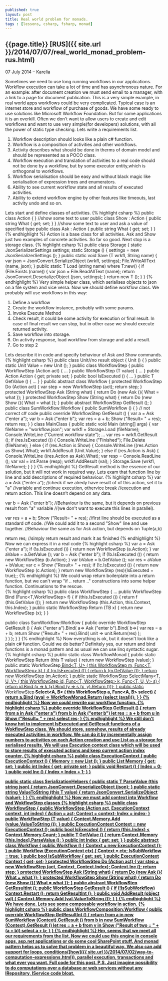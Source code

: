 ```yaml
---
published: true
layout: post
title: Real world problem for monads.
tags : [lessons, csharp, fsharp, monad]
---
```


## {{page.title}} [RUS]({{ site.url }}/2014/07/07/real_world_monad_problem-rus.html)

<p class="meta">07 July 2014 &#8211; Karelia</p>

Sometimes we need to use long running workflows in our applications. Workflow execution can take a lot of time and has asynchronous nature. For an example: after document creation we must send email to a manager, with a link to a page for document publication. This is a very simple example, in real world apps workflows could be very complicated. Typical case is an internet store and workflow of purchase of goods. We have some ready to use solutions like Microsoft Workflow Foundation. But for some applications it is an overkill. Often we don't want to allow users to create and edit workflows and want to use very simple(for developers) solutions, with all the power of static type checking. Lets write a requirements list.

1. Workflow description should looks like a plain c# function.
2. Workflow is a composition of activities and other workflows.
3. Activity describes what should be done in therms of domain model and should be represented as a POCO class.
4. Workflow execution and translation of activities to a real code should not be done by a workflow, but by some executor entity,which is orthogonal to workflows.
5. Workflow serialisation should be easy and without black magic like serialisation of expression trees and enumerators.
6. Ability to see current workflow state and all results of executed activities.  
7. Ability to extend workflow engine by other features like timeouts, last activity undo and so on.

Lets start and define classes of activities.
{% highlight csharp %}
public class Action
{
}
//show some text to user
public class Show : Action
{
	public string What {
		get;
		set;
	}
}
//show some text to user and ask a value of specified type
public class Ask<T> : Action
{
	public string What {
		get;
		set;
	}
}
{% endhighlight %}
Action is a base class for all activities. Ask and Show just two examples of concrete activities. So far so good.
Next stop is a storage class.
{% highlight csharp %}
public class Storage
{
	static JsonSerializerSettings settings;
	static Storage ()
	{
		settings = new JsonSerializerSettings ();
	}
	public static void Save<T> (T wrkfl, String name)
	{
		var json = JsonConvert.SerializeObject (wrkfl, settings);
		File.WriteAllText (name, json);
	}
	public static T Load<T> (string name)
		where T:new()
	{
		if (File.Exists (name)) {
			var json = File.ReadAllText (name);
			return JsonConvert.DeserializeObject<T> (json, settings);
		}
		return new T ();
	}
}
{% endhighlight %}
Very simple helper class, which serialises objects to json on a file system and vice versa. Now we should define workflow class. We probably will use workflows in this way:

1. Define a workflow
1. Create the workflow instance, probably with some params.
2. Invoke Execute Method
3. Check result, it could be some activity for execution or final result. In case of final result we can stop, but in other case we should execute returned activity.
4. Save workflow into storage.
5. On activity response, load workflow from storage and add a result.
6. Go to step 2

Lets describe it in code and specify behaviour of Ask and Show commands.
{% highlight csharp %}
public class Unit//no result object
{
	Unit ()
	{
	}
	public static Unit Value = new Unit ();
}
public class WorkflowStep<T>
{
	public WorkflowStep (Action act)
	{
		...
	}
	public WorkflowStep (T value)
	{
		...
	}
	public Action Action {
		get;
		private set;
	}
	public bool IsExecuted ()
	{
		...
	}
	public T GetValue ()
	{
		...
	}
}
public abstract class Workflow<TB>
{
	protected WorkflowStep<T> Do<T> (Action act)
	{
		var step = new WorkflowStep<T> (act);
		return step;
	}
	protected WorkflowStep<T> Ask<T> (String what)
	{
		return Do<T> (new Ask<T> (){ What = what });
	}
	protected WorkflowStep<Unit> Show (String what)
	{
		return Do<Unit> (new Show (){ What = what });
	}
	public abstract WorkflowStep<TB> GetResult ();
}
public class SumWorkflow:Workflow<int>
{
	public SumWorkflow ()
	{
	}
	// not correct c# code
	public override WorkflowStep<int> GetResult ()
	{
		var a = Ask<int> ("enter a");
		var b = Ask<int> ("enter b");
		var res = a + b;
		Show ("Result= " + res);
		return res;
	}
}
class MainClass
{
	public static void Main (string[] args)
	{
		var fileName = "workflow.json";
		var wrkfl = Storage.Load<SumWorkflow> (fileName);
		Console.WriteLine ("Current workflow state");
		...
		var res = wrkfl.GetResult ();
		if (res.IsExecuted ()) {
			Console.WriteLine ("Finished");
			File.Delete (fileName);
		} else {
			if (res.Action is Show) {
				Console.WriteLine ((res.Action as Show).What);
				wrkfl.AddResult (Unit.Value);
			} else if (res.Action is Ask<int>) {
				Console.WriteLine ((res.Action as Ask<int>).What);
				var resp = Console.ReadLine ();
				var val = int.Parse (resp);
				wrkfl.AddResult (val);
			}
			Storage.Save (wrkfl, fileName);
		}
	}
}
{% endhighlight %}
GetResult method is the essence of our solution, but it will not work in required way. Lets exam that function line by line and add descriptions of required behaviour. 
{% highlight csharp %}
var a = Ask<int> ("enter a");
//check if we alredy have result of of this action, set it to "a" 
//variable and continue execution, othervice break 
//execution and return action. This line doesn’t depend on any data.

var b = Ask<int> ("enter b");
//Behaviour is the same, but it depends on previous result from "a" variable
//(we don't want to execute this lines in parallel).

var res = a + b;
Show ("Result= " + res);
//first line should be executed as a standard c# code. 
//We could add it to a second "Show" line and use together. 
//Behaviour the same as for Ask action, but depends on Tuple(a,b)

return res;
//simply return result and mark it as finished
{% endhighlight %}
Now we can express it in a real code
{% highlight csharp %}
var a = Ask<int> ("enter a");
if (!a.IsExecuted ()) {
	return new WorkflowStep<WORKFLOWRESTYPE> (a.Action);
}
var aValue = a.GetValue ();
var b = Ask<int> ("enter b");
if (!b.IsExecuted ()) {
	return new WorkflowStep<WORKFLOWRESTYPE> (b.Action);
}
var bValue = b.GetValue ();
var res = aValue + bValue;
var c = Show ("Result= " + res);
if (!c.IsExecuted ()) {
	return new WorkflowStep<WORKFLOWRESTYPE> (c.Action);
}
return new WorkflowStep<WORKFLOWRESTYPE> (res){IsExecuted = true};;
{% endhighlight %}
We could wrap return boilerplate into a return function, but we can't wrap "if .. return .." constructions into some helper function. Continuations to the rescue.  
{% highlight csharp %}
public class WorkflowStep<T>
{
	...
	public WorkflowStep<TB> Bind<TB> (Func<T,WorkflowStep<TB>> f)
	{
		if (this.IsExecuted ()) {
			return f (this.GetValue ());
		}
		return new WorkflowStep<TB> (this.Action, this.Context, this.Index);
	}
	public static WorkflowStep<TB> Return<TB> (TB x)
	{
		return new WorkflowStep<TB> (x);
	}
}

public class SumWorkflow:Workflow<int>
{
	public override WorkflowStep<int> GetResult ()
	{
		Ask<int> ("enter a").Bind(
			a=> Ask<int> ("enter b").Bind(
				b=>{
					var res = a + b;
					return Show ("Result= " + res).Bind(
						unit => unit.Return(res)
					);			
				}
			)
		);
	}
}
{% endhighlight %}
Now everything is ok, but it doesn't look like a plain c# function. Could we do better? Definitely yes, our return and bind functions is a monad pattern and as usual we can use linq syntactic sugar.
{% highlight csharp %}
public static class WorkflowMonad
{
	public static WorkflowStep<T> Return<T> (this T value)
	{
		return new WorkflowStep<T> (value);
	}
	public static WorkflowStep<U> Bind<T, U> (
		this WorkflowStep<T> m, 
		Func<T, WorkflowStep<U>> k)
	{
		if (m.IsExecuted ()) {
			return k (m.GetValue ());
		}
		return new WorkflowStep<U> (m.Action);
	}
	public static WorkflowStep<V> SelectMany<T, U, V> (
		this WorkflowStep<T> id,
		Func<T, WorkflowStep<U>> k,
		Func<T, U, V> s)
	{
		return id.Bind (x => k (x).Bind (y => s (x, y).Return ()));
	}
	public static WorkflowStep<B> Select<A, B> (
		this WorkflowStep<A> a, 
		Func<A, B> select)
	{
		return a.Bind (aval => WorkflowMonad.Return (select (aval)));
	}
}
{% endhighlight %}
Now we could rewrite our workflow function.
{% highlight csharp %}
public override WorkflowStep<int> GetResult ()
{
	return 	from a in Ask<int> ("enter a")
	        from b in Ask<int> ("enter b")
	        let res = a + b
	        from u in Show ("Result= " + res)
	        select res;
}
{% endhighlight %}
We still don't know hot to implement IsExecuted and GetResult functions of a WokflowStep class. We should store, somehow, results of already executed activities in workflow. We can do it by incrementally assign numbers to activities on each Action creation and use List<String> as a storage for serialised results. We will use Execution context class which will be used to store results of executed actions and keep current action index counter.
{% highlight csharp %}
public class ExecutionContext
{
	public ExecutionContext ()
	{
		Memory = new List<string> ();
	}
	public List<string> Memory {
		get;
		set;
	}
	public int Index {
		get;
		private set;
	}
	public void Restart ()
	{
		Index = 0;
	}
	public void Inc ()
	{
		Index = Index + 1;
	}
}

public static class SerializationHelpers
{
	public static T ParseValue<T> (this string json)
	{
		return JsonConvert.DeserializeObject<T> (json);
	}
	public static string ValueToString<T> (this T value)
	{
		return JsonConvert.SerializeObject (value);
	}
}
{% endhighlight %}
Now we must add context into Workflow and WokflowStep classes
{% highlight csharp %}
public class WorkflowStep<T>
{
	public WorkflowStep (Action act, ExecutionContext context, int index)
	{
		Action = act;
		Context = context;
		Index = index;
	}
	public WorkflowStep (T value)
	{
		Context.Memory.Add (value.ValueToString ());
	}
	public ExecutionContext Context = new ExecutionContext ();
	public bool IsExecuted ()
	{
		return (this.Index) < Context.Memory.Count;
	}
	public T GetValue ()
	{
		return Context.Memory [this.Index].ParseValue<T> ();
	}
	public int Index {
		get;
		set;
	}
}
public abstract class Workflow<TB>
{
	public Workflow ()
	{
		Context = new ExecutionContext ();
	}
	public Workflow (ExecutionContext ctx)
	{
		Context = ctx;
		IsSubWorkflow = true;
	}
	public bool IsSubWorkflow {
		get;
		set;
	}
	public ExecutionContext Context {
		get;
		set;
	}
	protected WorkflowStep<T> Do<T> (Action act)
	{
		var step = new WorkflowStep<T> (act, Context, Context.Index);
		Context.Inc ();
		return step;
	}
	protected WorkflowStep<T> Ask<T> (String what)
	{
		return Do<T> (new Ask<T> (){ What = what });
	}
	protected WorkflowStep<Unit> Show (String what)
	{
		return Do<Unit> (new Show (){ What = what });
	}
	public abstract WorkflowStep<TB> GetResultInt ();
	public WorkflowStep<TB> GetResult ()
	{
		if (!IsSubWorkflow)
			Context.Restart ();
		return GetResultInt ();
	}
	public void AddResult (object val)
	{
		Context.Memory.Add (val.ValueToString ());
	}
}
{% endhighlight %}
We have done. Lets see some composable workflow in action.
{% highlight csharp %}
public class WorkflowComposition:Workflow<int>
{
	public override WorkflowStep<int> GetResultInt ()
	{
		return 	from a in new SumWorkflow (Context).GetResult ()
		        from b in new SumWorkflow (Context).GetResult ()
		        let res = a + b
		        from v in Show ("Result of two = " + (a + b))
		        select a + b;
	}
}
{% endhighlight %}
Hm, seems that we meet all our requirements from the list.
Now we could use this engine in console apps, asp.net applications or do some cool SharePoint stuff. And monad pattern helps us to solve that problem in a beautiful way. We also can add support for loops, conditions([how]({{ site.url }}/2014/07/02/way-to-computation-expressions.html)), parallel execution, transactions and what ever you want. [Full code](https://gist.github.com/hodzanassredin/e6b5e70a46201251629e) for this post.
P.S.
Just imagine possibility to do computations over a database or web services without any IRepository, IService code bloat.
